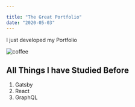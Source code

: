 ```yaml
---

title: "The Great Portfolio"
date: "2020-05-03"
---
```


I just developed my Portfolio

![coffee](/prog.jpg)

## All Things I have Studied Before

1. Gatsby
2. React
3. GraphQL